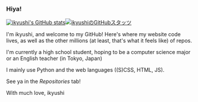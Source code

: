 ### Hiya!

[![ikyushi's GitHub stats](https://github-readme-stats.vercel.app/api?username=ikyushi&count_private=true&show_icons=true&theme=tokyonight)](https://github.com/anuraghazra/github-readme-stats)[![ikyushiのGitHubスタッツ](https://github-readme-stats.vercel.app/api?username=ikyushi&count_private=true&show_icons=true&theme=tokyonight&locale=ja)](https://github.com/anuraghazra/github-readme-stats)

I'm ikyushi, and welcome to my GitHub! Here's where my website code lives, as well as the other millions (at least, that's what it feels like) of repos.

I'm currently a high school student, hoping to be a computer science major or an English teacher (in Tokyo, Japan)

I mainly use Python and the web languages ((S)CSS, HTML, JS).

See ya in the _Repositories_ tab!

With much love,
ikyushi
